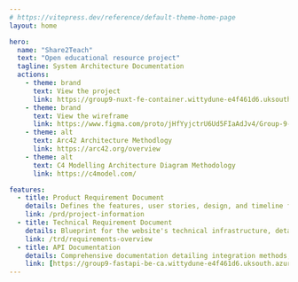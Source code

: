```yaml
---
# https://vitepress.dev/reference/default-theme-home-page
layout: home

hero:
  name: "Share2Teach"
  text: "Open educational resource project"
  tagline: System Architecture Documentation
  actions:
    - theme: brand
      text: View the project
      link: https://group9-nuxt-fe-container.wittydune-e4f461d6.uksouth.azurecontainerapps.io
    - theme: brand
      text: View the wireframe
      link: https://www.figma.com/proto/jHfYyjctrU6Ud5FIaAdJv4/Group-9-Low-Fidelity-Wireframe?node-id=0-1&t=QFNMCXKmwehyTaEW-1
    - theme: alt
      text: Arc42 Architecture Methodlogy
      link: https://arc42.org/overview
    - theme: alt
      text: C4 Modelling Architecture Diagram Methodology
      link: https://c4model.com/

features:
  - title: Product Requirement Document
    details: Defines the features, user stories, design, and timeline for developing the website, ensuring alignment with user needs and business goals.
    link: /prd/project-information
  - title: Technical Requirement Document
    details: Blueprint for the website's technical infrastructure, detailing system architecture, functionality, security, and testing criteria.
    link: /trd/requirements-overview
  - title: API Documentation
    details: Comprehensive documentation detailing integration methods, endpoints, parameters, authentication, and response formats for seamless utilization of website functionalities.
    link: [https://group9-fastapi-be-ca.wittydune-e4f461d6.uksouth.azurecontainerapps.io/docs]
---
```


